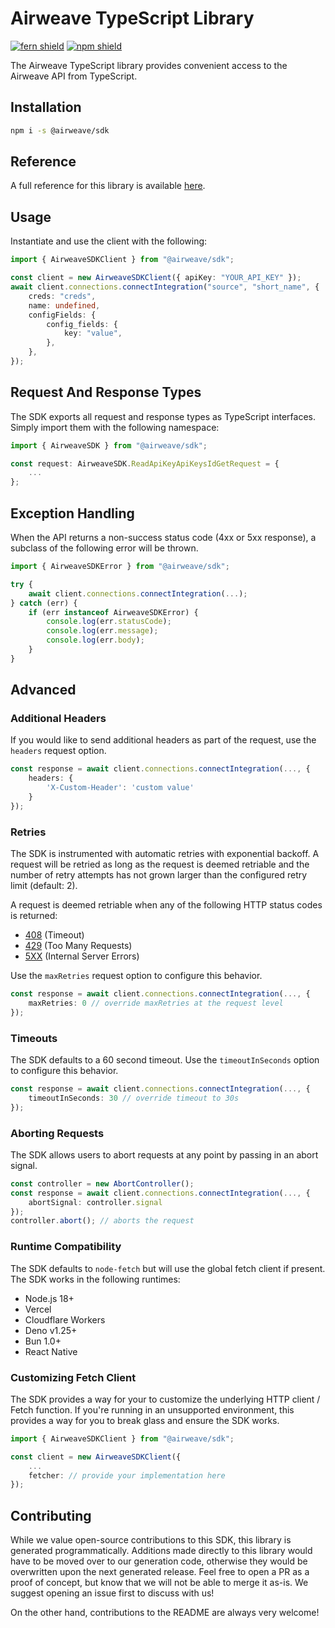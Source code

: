 # Airweave TypeScript Library

[![fern shield](https://img.shields.io/badge/%F0%9F%8C%BF-Built%20with%20Fern-brightgreen)](https://buildwithfern.com?utm_source=github&utm_medium=github&utm_campaign=readme&utm_source=https%3A%2F%2Fgithub.com%2Fairweave-ai%2Ftypescript-sdk)
[![npm shield](https://img.shields.io/npm/v/@airweave/sdk)](https://www.npmjs.com/package/@airweave/sdk)

The Airweave TypeScript library provides convenient access to the Airweave API from TypeScript.

## Installation

```sh
npm i -s @airweave/sdk
```

## Reference

A full reference for this library is available [here](./reference.md).

## Usage

Instantiate and use the client with the following:

```typescript
import { AirweaveSDKClient } from "@airweave/sdk";

const client = new AirweaveSDKClient({ apiKey: "YOUR_API_KEY" });
await client.connections.connectIntegration("source", "short_name", {
    creds: "creds",
    name: undefined,
    configFields: {
        config_fields: {
            key: "value",
        },
    },
});
```

## Request And Response Types

The SDK exports all request and response types as TypeScript interfaces. Simply import them with the
following namespace:

```typescript
import { AirweaveSDK } from "@airweave/sdk";

const request: AirweaveSDK.ReadApiKeyApiKeysIdGetRequest = {
    ...
};
```

## Exception Handling

When the API returns a non-success status code (4xx or 5xx response), a subclass of the following error
will be thrown.

```typescript
import { AirweaveSDKError } from "@airweave/sdk";

try {
    await client.connections.connectIntegration(...);
} catch (err) {
    if (err instanceof AirweaveSDKError) {
        console.log(err.statusCode);
        console.log(err.message);
        console.log(err.body);
    }
}
```

## Advanced

### Additional Headers

If you would like to send additional headers as part of the request, use the `headers` request option.

```typescript
const response = await client.connections.connectIntegration(..., {
    headers: {
        'X-Custom-Header': 'custom value'
    }
});
```

### Retries

The SDK is instrumented with automatic retries with exponential backoff. A request will be retried as long
as the request is deemed retriable and the number of retry attempts has not grown larger than the configured
retry limit (default: 2).

A request is deemed retriable when any of the following HTTP status codes is returned:

- [408](https://developer.mozilla.org/en-US/docs/Web/HTTP/Status/408) (Timeout)
- [429](https://developer.mozilla.org/en-US/docs/Web/HTTP/Status/429) (Too Many Requests)
- [5XX](https://developer.mozilla.org/en-US/docs/Web/HTTP/Status/500) (Internal Server Errors)

Use the `maxRetries` request option to configure this behavior.

```typescript
const response = await client.connections.connectIntegration(..., {
    maxRetries: 0 // override maxRetries at the request level
});
```

### Timeouts

The SDK defaults to a 60 second timeout. Use the `timeoutInSeconds` option to configure this behavior.

```typescript
const response = await client.connections.connectIntegration(..., {
    timeoutInSeconds: 30 // override timeout to 30s
});
```

### Aborting Requests

The SDK allows users to abort requests at any point by passing in an abort signal.

```typescript
const controller = new AbortController();
const response = await client.connections.connectIntegration(..., {
    abortSignal: controller.signal
});
controller.abort(); // aborts the request
```

### Runtime Compatibility

The SDK defaults to `node-fetch` but will use the global fetch client if present. The SDK works in the following
runtimes:

- Node.js 18+
- Vercel
- Cloudflare Workers
- Deno v1.25+
- Bun 1.0+
- React Native

### Customizing Fetch Client

The SDK provides a way for your to customize the underlying HTTP client / Fetch function. If you're running in an
unsupported environment, this provides a way for you to break glass and ensure the SDK works.

```typescript
import { AirweaveSDKClient } from "@airweave/sdk";

const client = new AirweaveSDKClient({
    ...
    fetcher: // provide your implementation here
});
```

## Contributing

While we value open-source contributions to this SDK, this library is generated programmatically.
Additions made directly to this library would have to be moved over to our generation code,
otherwise they would be overwritten upon the next generated release. Feel free to open a PR as
a proof of concept, but know that we will not be able to merge it as-is. We suggest opening
an issue first to discuss with us!

On the other hand, contributions to the README are always very welcome!
